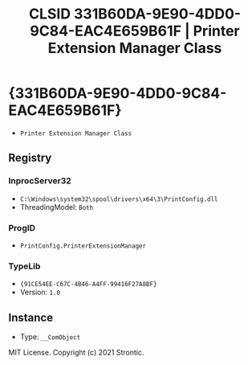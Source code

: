 ﻿---
title: "CLSID 331B60DA-9E90-4DD0-9C84-EAC4E659B61F | Printer Extension Manager Class"
excerpt: What is COM-Object CLSID 331B60DA-9E90-4DD0-9C84-EAC4E659B61F?
---

# {331B60DA-9E90-4DD0-9C84-EAC4E659B61F}

* `Printer Extension Manager Class`

## Registry


### InprocServer32

* `C:\Windows\system32\spool\drivers\x64\3\PrintConfig.dll`
* ThreadingModel: `Both`

### ProgID

* `PrintConfig.PrinterExtensionManager`

### TypeLib

* `{91CE54EE-C67C-4B46-A4FF-99416F27A8BF}`
* Version: `1.0`

## Instance

* Type: `__ComObject`

MIT License. Copyright (c) 2021 Strontic.


